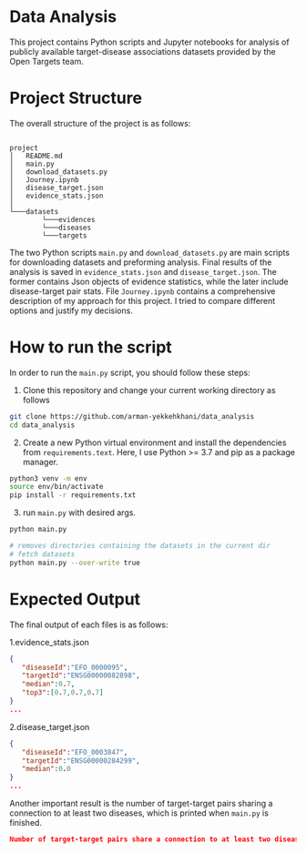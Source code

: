 # Data Analysis

This project contains Python scripts and Jupyter notebooks for analysis of publicly available target-disease
associations datasets provided by the Open Targets team.

# Project Structure

The overall structure of the project is as follows:

```bazaar

project
│   README.md
│   main.py
│   download_datasets.py
│   Journey.ipynb
│   disease_target.json
│   evidence_stats.json
│
└───datasets
        └───evidences
        └───diseases
        └───targets
```

The two Python scripts `main.py` and `download_datasets.py` are main scripts for downloading datasets and preforming
analysis. Final results of the analysis is saved in `evidence_stats.json` and `disease_target.json`. The former contains
Json objects of evidence statistics, while the later include disease-target pair stats. File `Journey.ipynb` contains a comprehensive description of my approach for this project. I tried to compare
different options and justify my decisions.
# How to run the script

In order to run the `main.py` script, you should follow these steps:

1. Clone this repository and change your current working directory as follows

```bash
git clone https://github.com/arman-yekkehkhani/data_analysis
cd data_analysis
```

2. Create a new Python virtual environment and install the dependencies from `requirements.text`. Here, I use
   Python >= 3.7 and pip as a package manager.

```bash
python3 venv -m env
source env/bin/activate
pip install -r requirements.txt
```

3. run `main.py` with desired args.
```bash
python main.py

# removes directories containing the datasets in the current dir
# fetch datasets
python main.py --over-write true
```

# Expected Output

The final output of each files is as follows:

1.evidence_stats.json
```json
{
   "diseaseId":"EFO_0000095",
   "targetId":"ENSG00000082898",
   "median":0.7,
   "top3":[0.7,0.7,0.7]
}
...
```
2.disease_target.json
```json
{
   "diseaseId":"EFO_0003847",
   "targetId":"ENSG00000284299",
   "median":0.0
}
...
```
Another important result is the number of target-target pairs sharing a connection to at least two diseases, which is
printed when `main.py` is finished.
```json
Number of target-target pairs share a connection to at least two diseases : 142015
```



